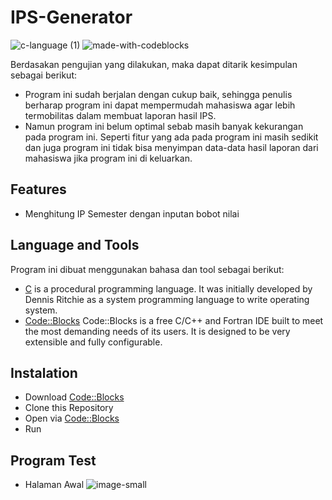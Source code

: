 # IPS-Generator
![c-language (1)](https://user-images.githubusercontent.com/88796834/199090603-596fb59e-423e-4192-9bad-2c512c24c318.svg)
![made-with-codeblocks](https://user-images.githubusercontent.com/88796834/199090161-ad124a3f-ace6-4d36-9ca8-280ac5ef04c8.svg)

Berdasakan pengujian yang dilakukan, maka dapat ditarik kesimpulan sebagai berikut:
- Program ini sudah berjalan dengan cukup baik, sehingga penulis berharap program ini dapat mempermudah mahasiswa agar lebih termobilitas dalam membuat laporan hasil IPS.
- Namun program ini belum optimal sebab masih banyak kekurangan pada program ini. Seperti fitur yang ada pada program ini masih sedikit dan juga program ini tidak bisa menyimpan data-data hasil laporan dari mahasiswa jika program ini di keluarkan.

## Features
- Menghitung IP Semester dengan inputan bobot nilai

## Language and Tools

Program ini dibuat menggunakan bahasa dan tool sebagai berikut:

- [C](https://www.geeksforgeeks.org/c-programming-language/) is a procedural programming language. It was initially developed by Dennis Ritchie as a system programming language to write operating system.
- [Code::Blocks](https://www.codeblocks.org/)
Code::Blocks is a free C/C++ and Fortran IDE built to meet the most demanding needs of its users. It is designed to be very extensible and fully configurable.

## Instalation
- Download [Code::Blocks](https://www.codeblocks.org/)
- Clone this Repository
- Open via [Code::Blocks](https://www.codeblocks.org/)
- Run

## Program Test

- Halaman Awal
![image-small](https://user-images.githubusercontent.com/88796834/211204184-72360355-8365-4d22-b522-3cdf19355fff.png)

